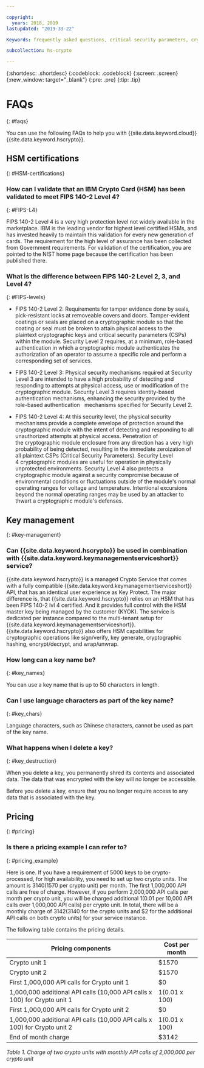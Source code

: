 ```yaml
---

copyright:
  years: 2018, 2019
lastupdated: "2019-33-22"

Keywords: frequently asked questions, critical security parameters, cryptographic module, Security Level

subcollection: hs-crypto

---
```


{:shortdesc: .shortdesc}
{:codeblock: .codeblock}
{:screen: .screen}
{:new_window: target="_blank"}
{:pre: .pre}
{:tip: .tip}

# FAQs
{: #faqs}

You can use the following FAQs to help you with {{site.data.keyword.cloud}} {{site.data.keyword.hscrypto}}.

## HSM certifications
{: #HSM-certifications}

### How can I validate that an IBM Crypto Card (HSM) has been validated to meet FIPS 140-2 Level 4?
{: #FIPS-L4}

FIPS 140-2 Level 4 is a very high protection level not widely available in the marketplace. IBM is the leading vendor for highest level certified HSMs, and has invested heavily to maintain this validation for every new generation of cards. The requirement for the high level of assurance has been collected from Government requirements. For validation of the certification, you are pointed to the NIST home page because the certification has been published there. 

### What is the difference between FIPS 140-2 Level 2, 3, and Level 4?
{: #FIPS-levels}

* FIPS 140-2 Level 2: Requirements for tamper evidence done by seals, pick-resistant locks at removeable covers and doors. Tamper-evident coatings or seals are placed on a cryptographic module so that the coating or seal must be broken to attain physical access to the plaintext cryptographic keys and critical security parameters (CSPs) within the module. Security Level 2 requires, at a minimum, role-based authentication in which a cryptographic module authenticates the authorization of an operator to assume a specific role and perform a corresponding set of services.
 
* FIPS 140-2 Level 3: Physical security mechanisms required at Security Level 3 are intended to have a high probability of detecting and responding to attempts at physical access, use or modification of the cryptographic module. Security Level 3 requires identity-based authentication mechanisms, enhancing the security provided by the role-based authentication   mechanisms specified for Security Level 2.  

* FIPS 140-2 Level 4: At this security level, the physical security mechanisms provide a complete envelope of protection around the cryptographic module with the intent of detecting and responding to all unauthorized attempts at physical access. Penetration of the cryptographic module enclosure from any direction has a very high probability of being detected, resulting in the immediate zeroization of all plaintext CSPs (Critical Security Parameters). Security Level 4 cryptographic modules are useful for operation in physically unprotected environments. Security Level 4 also protects a cryptographic module against a security compromise because of environmental conditions or fluctuations outside of the module's normal operating ranges for voltage and temperature. Intentional excursions beyond the normal operating ranges may be used by an attacker to thwart a cryptographic module's defenses.   

## Key management
{: #key-management}

### Can {{site.data.keyword.hscrypto}} be used in combination with {{site.data.keyword.keymanagementserviceshort}} service?

 {{site.data.keyword.hscrypto}} is a managed Crypto Service that comes with a fully compatible {{site.data.keyword.keymanagementserviceshort}} API, that has an identical user experience as Key Protect. The major difference is, that {{site.data.keyword.hscrypto}} relies on an HSM that has been FIPS 140-2 lvl 4 certified. And it provides full control with the HSM master key being managed by the customer (KYOK). The service is dedicated per instance compared to the multi-tenant setup for {{site.data.keyword.keymanagementserviceshort}}. {{site.data.keyword.hscrypto}} also offers HSM capabilities for cryptographic operations like sign/verify, key generate, cryptographic hashing, encrypt/decrypt, and wrap/unwrap. 

### How long can a key name be?
{: #key_names}

You can use a key name that is up to 50 characters in length.

### Can I use language characters as part of the key name?
{: #key_chars}

Language characters, such as Chinese characters, cannot be used as part of the key name.

### What happens when I delete a key?
{: #key_destruction}

When you delete a key, you permanently shred its contents and associated data. The data that was encrypted with the key will no longer be accessible.

Before you delete a key, ensure that you no longer require access to any data that is associated with the key.

## Pricing
{: #pricing}

<!-- ### Where can I find the detailed pricing information?
{: #pricing_info}

You can refer to the **Pricing** tab on the [{{site.data.keyword.hscrypto}} home page ![External link icon](../../icons/launch-glyph.svg "External link icon")](https://www.ibm.com/cloud/hyper-protect-crypto){: new_window} for details. -->

### Is there a pricing example I can refer to?
{: #pricing_example}

Here is one. If you have a requirement of 5000 keys to be crypto-processed, for high availability, you need to set up two crypto units. The amount is $3140 ($1570 per crypto unit) per month. The first 1,000,000 API calls are free of charge. However, if you perform 2,000,000 API calls per month per crypto unit, you will be charged additional $1 ($0.01 per 10,000 API calls over 1,000,000 API calls) per crypto unit. In total, there will be a monthly charge of $3142 ($3140 for the crypto units and $2 for the additional API calls on both crypto units) for your service instance.

The following table contains the pricing details.

| Pricing components | Cost per month |
|-----|----------------|
| Crypto unit 1 | $1570 |
| Crypto unit 2 | $1570 |
| First 1,000,000 API calls for Crypto unit 1 | $0 |
| 1,000,000 additional API calls (10,000 API calls x 100) for Crypto unit 1 | $1 ($0.01 x 100) |
| First 1,000,000 API calls for Crypto unit 2 | $0 |
| 1,000,000 additional API calls (10,000 API calls x 100) for Crypto unit 2 | $1 ($0.01 x 100) |
| End of month charge | $3142  |

*Table 1. Charge of two crypto units with monthly API calls of 2,000,000 per crypto unit*

